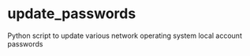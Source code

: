 # update_passwords
Python script to update various network operating system local account passwords

